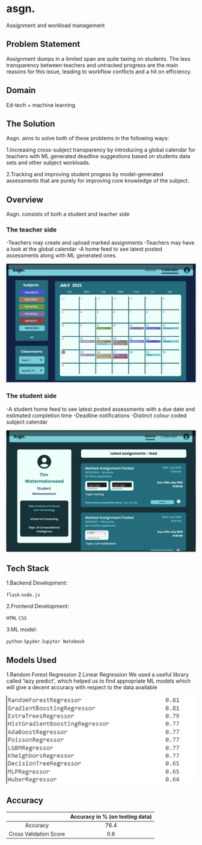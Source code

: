# asgn.
Assignment and workload management

## Problem Statement
Assignment dumps in a limited span are quite taxing on students. The less transparency between teachers and untracked progress are the main reasons for this issue, leading to workflow conflicts and a hit on efficiency.

## Domain
Ed-tech + machine learning

## The Solution
Asgn. aims to solve both of these problems in the following ways:

1.Increasing cross-subject transparency by introducing a global calendar for teachers with ML generated deadline suggestions based on students data sets and other      subject workloads.

2.Tracking and improving student progess by model-generated assessments that are purely for improving core knowledge of the subject.

## Overview
Asgn. consists of both a student and teacher side

### The teacher side

-Teachers may create and upload marked assignments
-Teachers may have a look at the global calendar
-A home feed to see latest posted assessments along with ML generated ones.

![image](https://github.com/SHAY2407/asgn/blob/main/images/site1.jpg)

### The student side

-A student home feed to see latest posted assessments with a due date and estimated completion time
-Deadline notifications
-Distinct colour coded subject calendar

![image](https://github.com/SHAY2407/asgn/blob/main/images/site2.jpg)

## Tech Stack
1.Backend Development: 

`flask` `node.js`

2.Frontend Development:

`HTML` `CSS`

3.ML model:

`python` `Spyder` `Jupyter Notebook`

## Models Used
1.Random Forest Regression
2.Linear Regression
We used a useful library called 'lazy predict', which helped us to find appropriate ML models which will give a decent accuracy with respect to the data available

![image](https://github.com/SHAY2407/asgn/blob/main/images/LazyPredict.jpg)

## Accuracy 

|                                             | Accuracy in % (on testing data) |
|:-------------------------------------------:|:-------------:|
| Accuracy                                    |76.4           |
| Cross Validation Score                      |0.6            |
